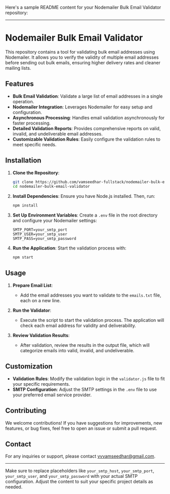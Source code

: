Here's a sample README content for your Nodemailer Bulk Email Validator repository:

---

# Nodemailer Bulk Email Validator

This repository contains a tool for validating bulk email addresses using Nodemailer. It allows you to verify the validity of multiple email addresses before sending out bulk emails, ensuring higher delivery rates and cleaner mailing lists.

## Features

- **Bulk Email Validation**: Validate a large list of email addresses in a single operation.
- **Nodemailer Integration**: Leverages Nodemailer for easy setup and configuration.
- **Asynchronous Processing**: Handles email validation asynchronously for faster processing.
- **Detailed Validation Reports**: Provides comprehensive reports on valid, invalid, and undeliverable email addresses.
- **Customizable Validation Rules**: Easily configure the validation rules to meet specific needs.

## Installation

1. **Clone the Repository**:
   ```bash
   git clone https://github.com/vamseedhar-fullstack/nodemailer-bulk-email-validator.git
   cd nodemailer-bulk-email-validator
   ```

2. **Install Dependencies**:
   Ensure you have Node.js installed. Then, run:
   ```bash
   npm install
   ```

3. **Set Up Environment Variables**:
   Create a `.env` file in the root directory and configure your Nodemailer settings:
   ```env
   SMTP_PORT=your_smtp_port
   SMTP_USER=your_smtp_user
   SMTP_PASS=your_smtp_password
   ```

4. **Run the Application**:
   Start the validation process with:
   ```bash
   npm start
   ```

## Usage

1. **Prepare Email List**:
   - Add the email addresses you want to validate to the `emails.txt` file, each on a new line.

2. **Run the Validator**:
   - Execute the script to start the validation process. The application will check each email address for validity and deliverability.

3. **Review Validation Results**:
   - After validation, review the results in the output file, which will categorize emails into valid, invalid, and undeliverable.

## Customization

- **Validation Rules**: Modify the validation logic in the `validator.js` file to fit your specific requirements.
- **SMTP Configuration**: Adjust the SMTP settings in the `.env` file to use your preferred email service provider.

## Contributing

We welcome contributions! If you have suggestions for improvements, new features, or bug fixes, feel free to open an issue or submit a pull request.


## Contact

For any inquiries or support, please contact [vvvamseedhar@gmail.com](mailto:vvvamseedhar@gmail.com).

---

Make sure to replace placeholders like `your_smtp_host`, `your_smtp_port`, `your_smtp_user`, and `your_smtp_password` with your actual SMTP configuration. Adjust the content to suit your specific project details as needed.
